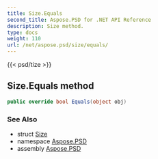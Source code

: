 ```yaml
---
title: Size.Equals
second_title: Aspose.PSD for .NET API Reference
description: Size method. 
type: docs
weight: 110
url: /net/aspose.psd/size/equals/
---
```

{{< psd/tize >}}
## Size.Equals method

```csharp
public override bool Equals(object obj)
```

### See Also

* struct [Size](../)
* namespace [Aspose.PSD](../../size/)
* assembly [Aspose.PSD](../../../)


